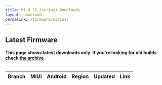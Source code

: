 ```yaml
---
title: Mi 8 SE (sirius) Downloads
layout: download
permalink: /firmware/sirius/
---
```


## Latest Firmware
#### This page shows latest downloads only. If you're looking for old builds check [the archive](/archive/firmware/sirius/)


<div style="overflow-x:auto;">
<table id="firmware" class="compact row-border" style="width:100%">
    <thead>
        <tr>
            <th>Branch</th>
            <th>MIUI</th>
            <th>Android</th>
            <th>Region</th>
            <th>Updated</th>
            <th>Link</th>
        </tr>
    </thead>
    <script>loadFirmwareDownloads('sirius', 'latest')</script>
</table>
</div>
